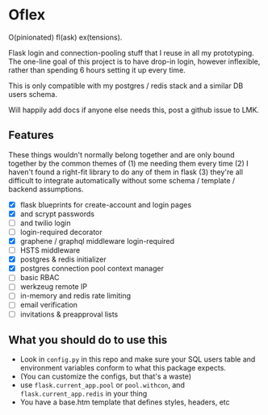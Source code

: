 # Oflex

O(pinionated) fl(ask) ex(tensions).

Flask login and connection-pooling stuff that I reuse in all my prototyping. The one-line goal of this project is to have drop-in login, however inflexible, rather than spending 6 hours setting it up every time.

This is only compatible with my postgres / redis stack and a similar DB users schema.

Will happily add docs if anyone else needs this, post a github issue to LMK.

## Features

These things wouldn't normally belong together and are only bound together by the common themes of (1) me needing them every time (2) I haven't found a right-fit library to do any of them in flask (3) they're all difficult to integrate automatically without some schema / template / backend assumptions.

* [x] flask blueprints for create-account and login pages
* [x] and scrypt passwords
* [ ] and twilio login
* [ ] login-required decorator
* [x] graphene / graphql middleware login-required
* [ ] HSTS middleware
* [x] postgres & redis initializer
* [x] postgres connection pool context manager
* [ ] basic RBAC
* [ ] werkzeug remote IP
* [ ] in-memory and redis rate limiting
* [ ] email verification
* [ ] invitations & preapproval lists

## What you should do to use this

* Look in `config.py` in this repo and make sure your SQL users table and environment variables conform to what this package expects.
* (You can customize the configs, but that's a waste)
* use `flask.current_app.pool` or `pool.withcon`, and `flask.current_app.redis` in your thing
* You have a base.htm template that defines styles, headers, etc
